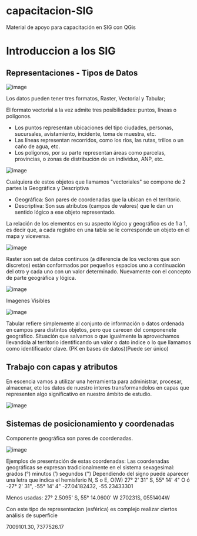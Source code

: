 # capacitacion-SIG
Material de apoyo para capacitación en SIG con QGis

# Introduccion a los SIG

## Representaciones - Tipos de Datos

![image](https://github.com/russorl/capacitacion-SIG/assets/6954564/37c92320-461d-429c-911c-51f6ba7725db)

Los datos pueden tener tres formatos, Raster, Vectorial y Tabular;

El formato vectorial a la vez admite tres posibilidades: puntos, líneas o polígonos.

* Los puntos representan ubicaciones del tipo ciudades, personas, sucursales, avistamiento, incidente, toma de muestra, etc.
* Las líneas representan recorridos, como los ríos, las rutas, trillos o un caño de agua, etc.
* Los polígonos, por su parte representan áreas como parcelas, provincias, o zonas de distribución de un individuo, ANP, etc.

![image](https://github.com/russorl/capacitacion-SIG/assets/6954564/5d20e959-dd21-461e-ba5a-8a01fd588306)

Cualquiera de estos objetos que llamamos "vectoriales" se compone de 2 partes la Geográfica y Descriptiva

* Geográfica: Son pares de coordenadas que la ubican en el territorio.
* Descriptiva: Son sus atributos (campos de valores) que le dan un sentido lógico a ese objeto representado.

La relación de los elementos en su aspecto lógico y geográfico es de 1 a 1, es decir que, a cada registro en una tabla se le corresponde un objeto en el mapa y viceversa. 

![image](https://github.com/russorl/capacitacion-SIG/assets/6954564/c6def464-ef0f-4bc8-977e-2b2f80804cb9)

Raster son set de datos continuos (a diferencia de los vectores que son discretos) están conformados por pequeños espacios uno a continuación del otro y cada uno con un valor determinado. Nuevamente con el concepto de parte geográfica y lógica.

![image](https://github.com/russorl/capacitacion-SIG/assets/6954564/b4383c9d-a76b-462c-a6c7-9a73168b787a)

Imagenes Visibles

![image](https://github.com/russorl/capacitacion-SIG/assets/6954564/c5552715-5e78-492e-a869-56abbd5acdf9)

Tabular refiere simplemente al conjunto de información o datos ordenada en campos para distintos objetos, pero que carecen del componenete geográfico. Situación que salvamos o que igualmente la aprovechamos llevandola al territorio identificando un valor o dato indice o lo que llamamos como identificador clave. (PK en bases de datos)(Puede ser único)

## Trabajo con capas y atributos

En escencia vamos a utilizar una herramienta para administrar, procesar, almacenar, etc los datos de nuestro interes transformandolos en capas que representen algo significativo en nuestro ámbito de estudio.

![image](https://github.com/russorl/capacitacion-SIG/assets/6954564/9c52e2a4-d7e1-49fc-a007-01d375027ca9)


## Sistemas de posicionamiento y coordenadas

Componente geográfica son pares de coordenadas.

![image](https://github.com/russorl/capacitacion-SIG/assets/6954564/a803d3e2-a3fe-4aee-a70d-d94e689fd6c2)

Ejemplos de presentación de estas coordenadas:
Las coordenadas geográficas se expresan tradicionalmente en el sistema sexagesimal: grados (°) minutos (’) segundos (’’)
Dependiendo del signo puede aparecer una letra que indica el hemisferio N, S o E, O(W)
27° 2' 31" S, 55° 14' 4" O  ó  -27° 2' 31", -55° 14' 4"
-27.04182432, -55.23433301

Menos usadas:
27° 2.5095' S, 55° 14.0600' W
270231S, 0551404W

Con este tipo de representacion (esférica) es complejo realizar ciertos análisis de superficie 

7009101.30, 7377526.17

